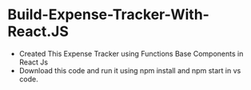 # Build-Expense-Tracker-With-React.JS
- Created This Expense Tracker using Functions Base Components in React Js
- Download this code and run it using npm install and npm start in vs code.
